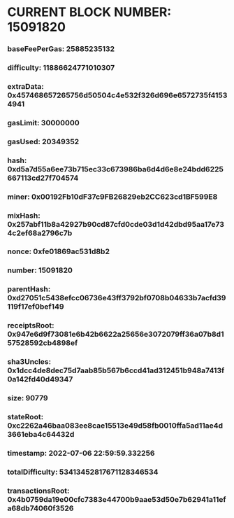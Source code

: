 # CURRENT BLOCK NUMBER: 15091820

### baseFeePerGas: 25885235132
### difficulty: 11886624771010307
### extraData: 0x457468657265756d50504c4e532f326d696e6572735f41534941
### gasLimit: 30000000
### gasUsed: 20349352
### hash: 0xd5a7d55a6ee73b715ec33c673986ba6d4d6e8e24bdd6225667113cd27f704574
### miner: 0x00192Fb10dF37c9FB26829eb2CC623cd1BF599E8
### mixHash: 0x257abf11b8a42927b90cd87cfd0cde03d1d42dbd95aa17e734c2ef68a2796c7b
### nonce: 0xfe01869ac531d8b2
### number: 15091820
### parentHash: 0xd27051c5438efcc06736e43ff3792bf0708b04633b7acfd39119f17ef0bef149
### receiptsRoot: 0x947e6d9f73081e6b42b6622a25656e3072079ff36a07b8d157528592cb4898ef
### sha3Uncles: 0x1dcc4de8dec75d7aab85b567b6ccd41ad312451b948a7413f0a142fd40d49347
### size: 90779
### stateRoot: 0xc2262a46baa083ee8cae15513e49d58fb0010ffa5ad11ae4d3661eba4c64432d
### timestamp: 2022-07-06 22:59:59.332256
### totalDifficulty: 53413452817671128346534
### transactionsRoot: 0x4b0759da19e00cfc7383e44700b9aae53d50e7b62941a11efa68db74060f3526
